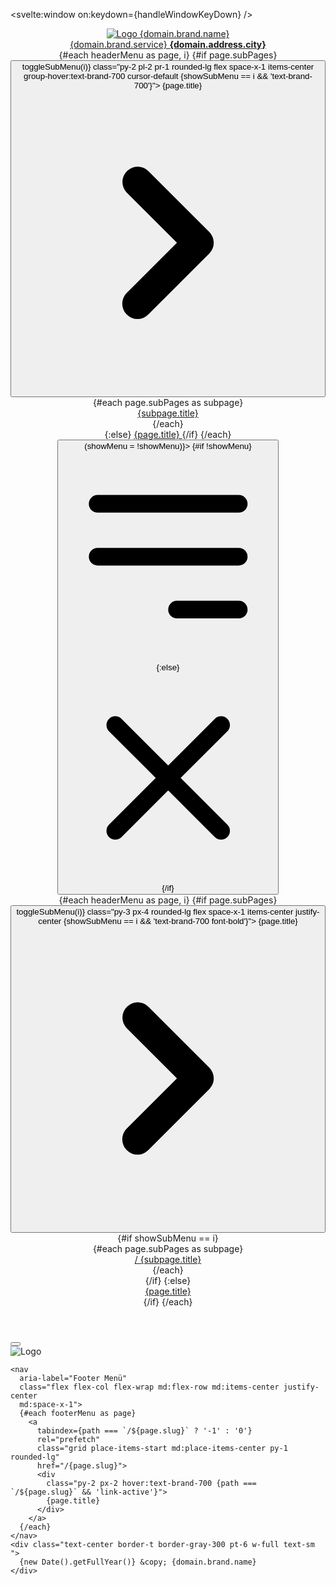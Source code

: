 <script context="module">
  export async function load({ page, fetch }) {
    const res = await fetch(
      `${import.meta.env.VITE_URL}/domains/${import.meta.env.VITE_DOMAIN}`
    );
    const data = await res.json();
    return {
      props: { domain: data, path: page.path }
    };
  }
</script>

<script>
  import "../app.postcss";
  import { clickOutside } from "$lib/utils/clickOutside.js";
  export let domain;
  export let path;
  import NavCallSnippet from "$lib/NavCallSnippet.svelte";
  import PageWhatsappButton from "$lib/PageWhatsappButton.svelte";
  let showMenu = false;
  let showSubMenu = null;
  let footerMenu = [
    { title: "Blog", slug: "blog" },
    { title: "Über uns", slug: "team" },
    { title: "Impressum", slug: "impressum" },
    { title: "Datenschutz", slug: "datenschutz" },
    { title: "Kontakt", slug: "kontakt" }
  ];
  let headerMenu = [
    { title: "Home", slug: "" },
    { title: "Leistungen", slug: "leistungen", subPages: domain.pages },
    { title: "Einsatzorte", slug: "einsatzorte", subPages: domain.districts },
    // { title: "Preise", slug: "preise" },
    { title: "Blog", slug: "blog" }
  ];
  function closeMenus() {
    showMenu = false;
    showSubMenu = null;
  }
  function handleWindowKeyDown(event) {
    if (event.key === "Escape") {
      showMenu = false;
      showSubMenu = null;
    }
  }
  function toggleSubMenu(str) {
    showSubMenu === str ? (showSubMenu = null) : (showSubMenu = str);
  }
  function scrollToTop() {
    document.body.scrollIntoView();
  }
</script>

<svelte:window on:keydown={handleWindowKeyDown} />

<!-- header menu -->
<header
  class="relative z-50 bg-white border-b border-brand-200"
  use:clickOutside
  on:click_outside={closeMenus}>
  <nav
    aria-label="Hauptmenü"
    class="flex items-center justify-between container mx-auto h-20 xl:h-24 px-2">
    <a
      href="/"
      on:click={closeMenus}
      class="flex space-x-2 items-center pl-1 pr-3 rounded-lg text-gray-800">
      <img
        class="w-12 h-12 xl:w-16 xl:h-16"
        src={domain.brand.icon.url}
        width={domain.brand.icon.width}
        height={domain.brand.icon.height}
        alt="Logo {domain.brand.name}" />
      <div class="text-lg xl:text-2xl">
        {domain.brand.service}
        <strong>{domain.address.city}</strong>
      </div>
    </a>
    <div class="md:flex items-center hidden space-x-1 h-full">
      {#each headerMenu as page, i}
        {#if page.subPages}
          <div class="relative group h-full grid place-items-center">
            <button
              role="button"
              type="button"
              on:click={() => toggleSubMenu(i)}
              class="py-2 pl-2 pr-1 rounded-lg flex space-x-1 items-center
              group-hover:text-brand-700 cursor-default {showSubMenu == i && 'text-brand-700'}">
              <span>{page.title}</span>
              <svg
                class="w-4 h-4 transform transition-transform duration-300
                ease-in-out group-hover:rotate-90 {showSubMenu == i && 'rotate-90'}"
                fill="currentColor"
                viewBox="0 0 20 20"
                xmlns="http://www.w3.org/2000/svg">
                <path
                  fill-rule="evenodd"
                  d="M7.293 14.707a1 1 0 010-1.414L10.586 10 7.293 6.707a1 1 0
                  011.414-1.414l4 4a1 1 0 010 1.414l-4 4a1 1 0 01-1.414 0z"
                  clip-rule="evenodd" />
              </svg>
            </button>
            <div
              class="absolute top-full left-1/2 transform -translate-x-1/2
              group-hover:translate-y-0 bg-white border-t-0 px-3 py-3
              pointer-events-none opacity-0 group-hover:opacity-100
              group-hover:pointer-events-auto {showSubMenu == i ? 'opacity-100 pointer-events-auto translate-y-0' : '-translate-y-4'}
              transition delay-150 duration-150 shadow-border rounded-tl-none
              rounded-tr-none flex flex-col items-start max-h-80 overflow-y-auto">
              {#each page.subPages as subpage}
                <a
                  tabindex={showSubMenu == i ? (path === `/${subpage.slug}` ? '-1' : '0') : '-1'}
                  rel="prefetch"
                  class="grid rounded-lg w-full py-1 hover:text-brand-700"
                  href="/{subpage.slug}"
                  sveltekit:prefetch
                  on:click={closeMenus}>
                  <div
                    class="py-2 px-4 {path === `/${subpage.slug}` && 'link-active'}">
                    {subpage.title}
                  </div>
                </a>
              {/each}
            </div>
          </div>
        {:else}
          <a
            tabindex={path === `/${page.slug}` ? '-1' : '0'}
            rel="prefetch"
            href="/{page.slug}"
            sveltekit:prefetch
            class="py-2 px-2 rounded-lg hover:text-brand-700 {path === `/${page.slug}` && 'link-active'}">
            {page.title}
          </a>
        {/if}
      {/each}
    </div>
    <button
      type="button"
      role="button"
      aria-label="Menü"
      class="md:hidden flex-shrink-0 h-12 w-12 rounded-lg grid
      place-items-center"
      on:click={() => (showMenu = !showMenu)}>
      {#if !showMenu}
        <svg
          class="w-8 h-8 text-gray-700"
          fill="none"
          stroke="currentColor"
          viewBox="0 0 24 24"
          xmlns="http://www.w3.org/2000/svg">
          <path
            stroke-linecap="round"
            stroke-linejoin="round"
            stroke-width="2"
            d="M4 6h16M4 12h16m-7 6h7" />
        </svg>
      {:else}
        <svg
          class="w-8 h-8 text-gray-700"
          fill="none"
          stroke="currentColor"
          viewBox="0 0 24 24"
          xmlns="http://www.w3.org/2000/svg">
          <path
            stroke-linecap="round"
            stroke-linejoin="round"
            stroke-width="2"
            d="M6 18L18 6M6 6l12 12" />
        </svg>
      {/if}
    </button>
  </nav>
  <!-- side nav -->
  <div
    class="absolute z-50 top-20 inset-x-0 bg-white shadow-xl px-6 py-6 {showMenu ? 'block md:hidden' : 'hidden'}">
    <nav aria-label="Hauptmenü" class="flex flex-col">
      {#each headerMenu as page, i}
        {#if page.subPages}
          <button
            on:click={() => toggleSubMenu(i)}
            class="py-3 px-4 rounded-lg flex space-x-1 items-center
            justify-center {showSubMenu == i && 'text-brand-700 font-bold'}">
            <span>{page.title}</span>
            <svg
              class="w-4 h-4 transform transition-transform duration-300
              ease-in-out {showSubMenu == i && 'rotate-90'}"
              fill="currentColor"
              viewBox="0 0 20 20"
              xmlns="http://www.w3.org/2000/svg">
              <path
                fill-rule="evenodd"
                d="M7.293 14.707a1 1 0 010-1.414L10.586 10 7.293 6.707a1 1 0
                011.414-1.414l4 4a1 1 0 010 1.414l-4 4a1 1 0 01-1.414 0z"
                clip-rule="evenodd" />
            </svg>
          </button>
          {#if showSubMenu == i}
            <div class="bg-gray-400/10">
              {#each page.subPages as subpage}
                <a
                  tabindex={path === `/${subpage.slug}` ? '-1' : '0'}
                  rel="prefetch"
                  class="rounded-lg grid place-items-center py-1 text-sm"
                  href="/{subpage.slug}"
                  sveltekit:prefetch
                  on:click={closeMenus}>
                  <div
                    class="py-2 px-4 flex items-center space-x-2 {path === `/${subpage.slug}` && 'link-active'}">
                    <span class="text-brand-700 font-bold">/</span>
                    <span>{subpage.title}</span>
                  </div>
                </a>
              {/each}
            </div>
          {/if}
        {:else}
          <a
            tabindex={path === `/${page.slug}` ? '-1' : '0'}
            rel="prefetch"
            class="grid rounded-lg place-items-center py-1"
            href="/{page.slug}"
            sveltekit:prefetch
            on:click={closeMenus}>
            <div class="py-2 px-4 {path === `/${page.slug}` && 'link-active'}">
              {page.title}
            </div>
          </a>
        {/if}
      {/each}
    </nav>
  </div>
</header>

<!-- nav call snippet -->

<NavCallSnippet
  phone={domain.address.phone}
  whatsappMessage={domain.brand.whatsappMessage}
  whatsappNumber={domain.brand.whatsappNumber} />

<!-- content -->
<div class="overflow-x-hidden">
  <slot />
</div>

<!-- footer menu -->
<footer class="bg-gray-200">
  <div
    class="relative container mx-auto flex flex-col md:items-center px-6
    space-y-6 pt-12 pb-20 md:pb-6">
    <!-- back button -->
    <div class="absolute top-0 right-0 transform -translate-y-1/2 mr-2">
      <button
        aria-label="Zum Seitenanfang springen"
        title="Zum Seitenanfang springen"
        role="button"
        type="button"
        class="w-16 h-16 bg-gray-100 rounded-full grid place-items-center
        text-gray-600 shadow-xl hover:ring-4 hover:ring-brand-300"
        on:click={scrollToTop}>
        <svg
          class="w-8 h-8"
          fill="currentColor"
          viewBox="0 0 20 20"
          xmlns="http://www.w3.org/2000/svg">
          <path
            fill-rule="evenodd"
            d="M5.293 7.707a1 1 0 010-1.414l4-4a1 1 0 011.414 0l4 4a1 1 0
            01-1.414 1.414L11 5.414V17a1 1 0 11-2 0V5.414L6.707 7.707a1 1 0
            01-1.414 0z"
            clip-rule="evenodd" />
        </svg>
      </button>
    </div>
    <div class="w-16 h-16 rounded-full grid place-items-center self-center">
      <img
        src={domain.brand.icon.url}
        width={domain.brand.icon.width}
        height={domain.brand.icon.height}
        alt="Logo" />
    </div>

    <nav
      aria-label="Footer Menü"
      class="flex flex-col flex-wrap md:flex-row md:items-center justify-center
      md:space-x-1">
      {#each footerMenu as page}
        <a
          tabindex={path === `/${page.slug}` ? '-1' : '0'}
          rel="prefetch"
          class="grid place-items-start md:place-items-center py-1 rounded-lg"
          href="/{page.slug}">
          <div
            class="py-2 px-2 hover:text-brand-700 {path === `/${page.slug}` && 'link-active'}">
            {page.title}
          </div>
        </a>
      {/each}
    </nav>
    <div class="text-center border-t border-gray-300 pt-6 w-full text-sm ">
      {new Date().getFullYear()} &copy; {domain.brand.name}
    </div>

  </div>
</footer>
